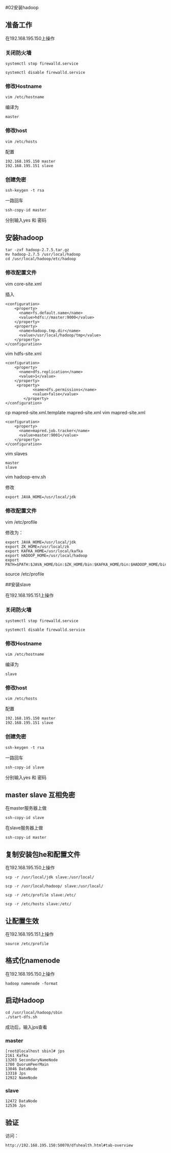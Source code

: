 #02安装hadoop


## 准备工作

在192.168.195.150上操作

### 关闭防火墙

	systemctl stop firewalld.service

 	systemctl disable firewalld.service

### 修改Hostname

	vim /etc/hostname

编译为

	master

### 修改host

	vim /etc/hosts

配置

	192.168.195.150 master
	192.168.195.151 slave


### 创建免密

	ssh-keygen -t rsa 

一路回车

	ssh-copy-id master

分别输入yes 和 密码


## 安装hadoop
 
	tar -zxf hadoop-2.7.5.tar.gz
	mv hadoop-2.7.5 /usr/local/hadoop
	cd /usr/local/hadoop/etc/hadoop

### 修改配置文件

vim core-site.xml 

插入

    <configuration>
		<property>
		  <name>fs.default.name</name>
		  <value>hdfs://master:9000</value>
		</property>
		<property>
		  <name>hadoop.tmp.dir</name>
		  <value>/usr/local/hadoop/tmp</value>
		</property>
    </configuration>


vim hdfs-site.xml


	<configuration>
		<property>
		  <name>dfs.replication</name>
		  <value>1</value>
		</property>
		 <property>
		        <name>dfs.permissions</name>
		        <value>false</value>
		    </property>
	</configuration>


cp mapred-site.xml.template mapred-site.xml
vim mapred-site.xml

	<configuration>
		<property>
		  <name>mapred.job.tracker</name>
		  <value>master:9001</value>
		</property>
	</configuration>


vim slaves

	master
	slave

vim hadoop-env.sh

修改

	export JAVA_HOME=/usr/local/jdk

### 修改配置文件

vim /etc/profile

修改为：

	export JAVA_HOME=/usr/local/jdk
	export ZK_HOME=/usr/local/zk
	export KAFKA_HOME=/usr/local/kafka
	export HADOOP_HOME=/usr/local/hadoop
	export PATH=$PATH:$JAVA_HOME/bin:$ZK_HOME/bin:$KAFKA_HOME/bin:$HADOOP_HOME/bin
 

source /etc/profile


##安装slave

在192.168.195.151上操作

### 关闭防火墙

	systemctl stop firewalld.service

 	systemctl disable firewalld.service

### 修改Hostname

	vim /etc/hostname

编译为

	slave

### 修改host

	vim /etc/hosts

配置

	192.168.195.150 master
	192.168.195.151 slave


### 创建免密

	ssh-keygen -t rsa 

一路回车

	ssh-copy-id slave

分别输入yes 和 密码

## master slave 互相免密

在master服务器上做

	ssh-copy-id slave

在slave服务器上做

	ssh-copy-id master

## 复制安装包he和配置文件

在192.168.195.150上操作


	scp -r /usr/local/jdk slave:/usr/local/

	scp -r /usr/local/hadoop/ slave:/usr/local/

	scp -r /etc/profile slave:/etc/

	scp -r /etc/hosts slave:/etc/


## 让配置生效

在192.168.195.151上操作

	source /etc/profile

## 格式化namenode

在192.168.195.150上操作

	hadoop namenode -format


## 启动Hadoop

	cd /usr/local/hadoop/sbin
	./start-dfs.sh


成功后，输入jps查看

### master

	[root@localhost sbin]# jps
	2161 Kafka
	13203 SecondaryNameNode
	1780 QuorumPeerMain
	13046 DataNode
	13318 Jps
	12922 NameNode

### slave

	12472 DataNode
	12536 Jps


## 验证

访问：

	http://192.168.195.150:50070/dfshealth.html#tab-overview


